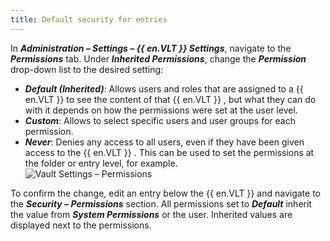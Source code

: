 ```yaml
---
title: Default security for entries
---
```

In ***Administration – Settings – {{ en.VLT }} Settings***, navigate to the ***Permissions*** tab. Under ***Inherited Permissions***, change the ***Permission*** drop-down list to the desired setting:  

* ***Default (Inherited)***: Allows users and roles that are assigned to a {{ en.VLT }} to see the content of that {{ en.VLT }} , but what they can do with it depends on how the permissions were set at the user level. 
* ***Custom***: Allows to select specific users and user groups for each permission. 
* ***Never***: Denies any access to all users, even if they have been given access to the {{ en.VLT }} . This can be used to set the permissions at the folder or entry level, for example.  
![Vault Settings – Permissions](https://webdevolutions.azureedge.net/docs/en/rdm/windows/clip11392.png) 

To confirm the change, edit an entry below the {{ en.VLT }} and navigate to the ***Security – Permissions*** section. All permissions set to ***Default*** inherit the value from ***System Permissions*** or the user. Inherited values are displayed next to the permissions. 
